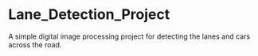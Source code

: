 # Lane_Detection_Project
A simple digital image processing project for detecting the lanes and cars across the road.
